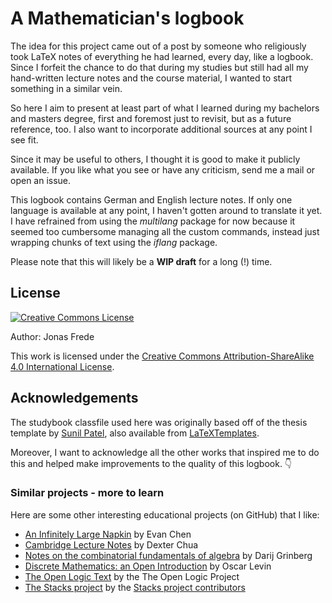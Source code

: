 # A Mathematician's logbook

The idea for this project came out of a post by someone who religiously took LaTeX notes of everything he had learned, every day, like a logbook. Since I forfeit the chance to do that during my studies but still had all my hand-written lecture notes and the course material, I wanted to start something in a similar vein.

So here I aim to present at least part of what I learned during my bachelors and masters degree, first and foremost just to revisit, but as a future reference, too. I also want to incorporate additional sources at any point I see fit.

Since it may be useful to others, I thought it is good to make it publicly available. If you like what you see or have any criticism, send me a mail or open an issue.

This logbook contains German and English lecture notes. If only one language is available at any point, I haven't gotten around to translate it yet. I have refrained from using the *multilang* package for now because it seemed too cumbersome managing all the custom commands, instead just wrapping chunks of text using the *iflang* package.

Please note that this will likely be a **WIP draft** for a long (!) time.

## License

<a rel="license" href="http://creativecommons.org/licenses/by-sa/4.0/"><img alt="Creative Commons License" style="border-width:0" src="https://i.creativecommons.org/l/by-sa/4.0/88x31.png" /></a>

Author: Jonas Frede

This work is licensed under the [Creative Commons Attribution-ShareAlike 4.0 International License](https://creativecommons.org/licenses/by-sa/4.0/).

## Acknowledgements

The studybook classfile used here was originally based off of the thesis template by [Sunil Patel](https://www.sunilpatel.co.uk/thesis-template/), also available from [LaTeXTemplates](https://www.latextemplates.com/template/masters-doctoral-thesis).

Moreover, I want to acknowledge all the other works that inspired me to do this and helped make improvements to the quality of this logbook. 👇

### Similar projects - more to learn

Here are some other interesting educational projects (on GitHub) that I like:

- [An Infinitely Large Napkin](https://github.com/vEnhance/napkin) by Evan Chen
- [Cambridge Lecture Notes](https://github.com/dalcde/cam-notes) by Dexter Chua
- [Notes on the combinatorial fundamentals of algebra](https://github.com/darijgr/detnotes) by Darij Grinberg
- [Discrete Mathematics: an Open Introduction](https://github.com/oscarlevin/discrete-book) by Oscar Levin
- [The Open Logic Text](https://github.com/OpenLogicProject/OpenLogic) by the The Open Logic Project
- [The Stacks project](https://github.com/stacks/stacks-project) by the [Stacks project contributors](https://github.com/stacks/stacks-project/blob/master/CONTRIBUTORS)
